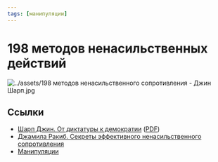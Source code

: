 ```yaml
---
tags: [манипуляции]
---
```

# 198 методов ненасильственных действий

![../assets/198 методов ненасильственного сопротивления - Джин Шарп.jpg](../assets/198%20%D0%BC%D0%B5%D1%82%D0%BE%D0%B4%D0%BE%D0%B2%20%D0%BD%D0%B5%D0%BD%D0%B0%D1%81%D0%B8%D0%BB%D1%8C%D1%81%D1%82%D0%B2%D0%B5%D0%BD%D0%BD%D0%BE%D0%B3%D0%BE%20%D1%81%D0%BE%D0%BF%D1%80%D0%BE%D1%82%D0%B8%D0%B2%D0%BB%D0%B5%D0%BD%D0%B8%D1%8F%20-%20%D0%94%D0%B6%D0%B8%D0%BD%20%D0%A8%D0%B0%D1%80%D0%BF.jpg)

## Ссылки

* [Шарп Джин. От диктатуры к демократии](%D0%A8%D0%B0%D1%80%D0%BF%20%D0%94%D0%B6%D0%B8%D0%BD.%20%D0%9E%D1%82%20%D0%B4%D0%B8%D0%BA%D1%82%D0%B0%D1%82%D1%83%D1%80%D1%8B%20%D0%BA%20%D0%B4%D0%B5%D0%BC%D0%BE%D0%BA%D1%80%D0%B0%D1%82%D0%B8%D0%B8.md) ([PDF](https://drive.google.com/file/d/1z67BIsmQJNpI_Ugp3Iugbltfa4xyIFse/view?usp=sharing))
* [Джамила Ракиб. Секреты эффективного ненасильственного сопротивления](https://www.ted.com/talks/jamila_raqib_the_secret_to_effective_nonviolent_resistance/transcript?language=ru)
* [Манипуляции](%D0%9C%D0%B0%D0%BD%D0%B8%D0%BF%D1%83%D0%BB%D1%8F%D1%86%D0%B8%D0%B8.md)
